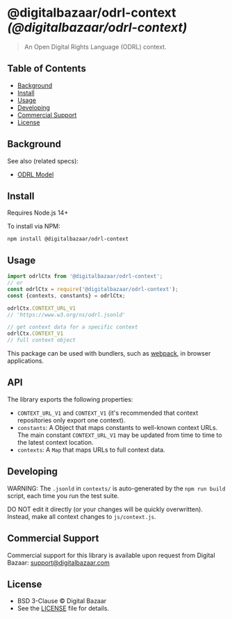 # @digitalbazaar/odrl-context _(@digitalbazaar/odrl-context)_

> An Open Digital Rights Language (ODRL) context.

## Table of Contents

- [Background](#background)
- [Install](#install)
- [Usage](#usage)
- [Developing](#developing)
- [Commercial Support](#commercial-support)
- [License](#license)

## Background

See also (related specs):

* [ODRL Model](https://www.w3.org/TR/odrl-model/)

## Install

Requires Node.js 14+

To install via NPM:

```
npm install @digitalbazaar/odrl-context
```

## Usage

```js
import odrlCtx from '@digitalbazaar/odrl-context';
// or
const odrlCtx = require('@digitalbazaar/odrl-context');
const {contexts, constants} = odrlCtx;

odrlCtx.CONTEXT_URL_V1
// 'https://www.w3.org/ns/odrl.jsonld'

// get context data for a specific context
odrlCtx.CONTEXT_V1
// full context object
```

This package can be used with bundlers, such as [webpack][], in browser
applications.

## API

The library exports the following properties:
- `CONTEXT_URL_V1` and `CONTEXT_V1` (it's recommended that context repositories
  only export one context).
- `constants`: A Object that maps constants to well-known context URLs. The
  main constant `CONTEXT_URL_V1` may be updated from time to time to the
  latest context location.
- `contexts`: A `Map` that maps URLs to full context data.

## Developing

WARNING: The `.jsonld` in `contexts/` is auto-generated by the `npm run build`
script, each time you run the test suite.

DO NOT edit it directly (or your changes will be quickly overwritten).
Instead, make all context changes to `js/context.js`.

## Commercial Support

Commercial support for this library is available upon request from
Digital Bazaar: support@digitalbazaar.com

## License

- BSD 3-Clause © Digital Bazaar
- See the [LICENSE](./LICENSE) file for details.

[webpack]: https://webpack.js.org/
